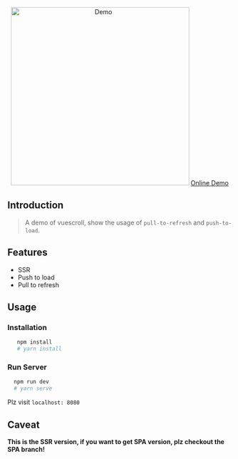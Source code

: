 <p align="center">
  <img src="https://github.com/wangyi7099/pictureCdn/blob/master/allPic/vuescroll/show1.gif?raw=true" width="400"  alt="Demo">
  <a href="http://vuescroll-demo.yvescoding.org:8080/">Online Demo</a>
</p>

## Introduction

> A demo of vuescroll, show the usage of `pull-to-refresh` and `push-to-load`.

## Features

- SSR
- Push to load
- Pull to refresh

## Usage

### Installation

```bash
   npm install
   # yarn install
```

### Run Server

```bash
  npm run dev
  # yarn serve
```

Plz visit `localhost: 8080`

## Caveat

**This is the SSR version, if you want to get SPA version, plz checkout the SPA branch!**
